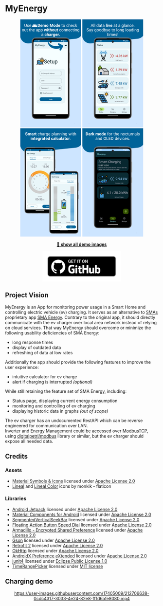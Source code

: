 # MyEnergy

<div align="center">
<img src="demo/1_login.png" alt="Use Demo Mode to check out the app without connecting a charger." width="200"> <img src="demo/2_status.png" alt="All data live at a glance. Say goodbye to long loading times!" width="200"> <img src="demo/5_smart_charging.png" alt="Smart charge planning with integrated calculator." width="200"> <img src="demo/7_dark_mode.png" alt="Dark mode for the nocturnals and OLED devices." width="200">

[📱 **show all demo images**](demo)

<a href='https://github.com/J0B10/MAD-MyEnergy/releases/latest'><img alt='Get it on Github' src='./docs/assets/badge_github.png' height='100px'/></a>

</div>


## Project Vision

MyEnergy is an App for monitoring power usage in a Smart Home and controlling electric vehicle (ev) charging.
It serves as an alternative to [SMAs](https://www.sma.de/) proprietary app [SMA Energy](https://play.google.com/store/apps/details?id=de.sma.energy).
Contrary to the original app, it should directly communicate with the ev charger over local area network instead of relying on cloud services.
That way MyEnergy should overcome or minimize the following usability deficiencies of SMA Energy:

* long response times
* display of outdated data
* refreshing of data at low rates

Additionally the app should provide the following features to improve the user experience:

* intuitive calculator for ev charge  
* alert if charging is interrupted _(optional)_  

While still retaining the feature set of SMA Energy, including:

* Status page, displaying current energy consumption
* monitoring and controlling of ev charging
* displaying historic data in graphs _(out of scope)_

The ev charger has an undocumented RestAPI which can be reverse engineered for communication over LAN.  
Inverter and Energy Management could be accessed over [ModbusTCP](https://en.wikipedia.org/wiki/Modbus), using [digitalpetri/modbus](https://github.com/digitalpetri/modbus) library or similar, but the ev charger should expose all needed data.

## Credits

### Assets

* [Material Symbols & Icons](https://fonts.google.com/icons) licensed under [Apache License 2.0](https://github.com/google/material-design-icons/blob/master/LICENSE)
* [Lineal](https://www.flaticon.com/authors/aphiradee/lineal) and [Lineal Color](https://www.flaticon.com/authors/aphiradee/lineal-color) icons by monkik - flaticon

### Libraries

* [Android Jetpack](https://github.com/androidx/androidx) licensed under [Apache License 2.0](https://github.com/androidx/androidx/blob/androidx-main/LICENSE.txt)
* [Material Components for Android](https://github.com/material-components/material-components-android) licensed under [Apache License 2.0](https://github.com/material-components/material-components-android/blob/master/LICENSE)
* [SegmentedVerticalSeekBar](https://github.com/smartSenseSolutions/SegmentedVerticalSeekBarDemo/) licensed under [Apache License 2.0](https://github.com/smartSenseSolutions/SegmentedVerticalSeekBarDemo/blob/main/LICENSE)
* [Floating Action Button Speed Dial](https://github.com/leinardi/FloatingActionButtonSpeedDial) licensed under [Apache License 2.0](https://github.com/leinardi/FloatingActionButtonSpeedDial/blob/release/LICENSE)
* [Armadillo - Encrypted Shared Preference](https://github.com/patrickfav/armadillo) licensed under [Apache License 2.0](https://github.com/patrickfav/armadillo/blob/master/LICENSE)
* [Gson](https://github.com/google/gson/) licensed under [Apache License 2.0](https://github.com/google/gson/blob/master/LICENSE)
* [Retrofit 2](https://github.com/square/retrofit) licensed under [Apache License 2.0](https://github.com/square/retrofit/blob/master/LICENSE.txt)
* [OkHttp](https://github.com/square/okhttp) licensed under [Apache License 2.0](https://github.com/square/okhttp/blob/master/LICENSE.txt)
* [AndroidX Preference eXtended](https://github.com/takisoft/preferencex-android) licensed under [Apache License 2.0](https://github.com/takisoft/preferencex-android/blob/master/LICENSE)
* [junit4](https://github.com/junit-team/junit4) licensed under [Eclipse Public License 1.0](https://github.com/junit-team/junit4/blob/main/LICENSE-junit.txt)
* [TimeRangePicker](https://github.com/Droppers/TimeRangePicker) licensed under [MIT license](https://github.com/Droppers/TimeRangePicker/blob/main/LICENSE)

## Charging demo


<div align="center">

<https://user-images.githubusercontent.com/17405009/212706638-0cdc4317-3033-4e24-82e8-ff1d6afe8080.mp4>

</div>
